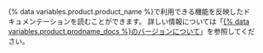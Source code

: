 {% data variables.product.product_name %}で利用できる機能を反映したドキュメンテーションを読むことができます。 詳しい情報については「[{% data variables.product.prodname_docs %}のバージョンについて](/get-started/learning-about-github/about-versions-of-github-docs)」を参照してください。
